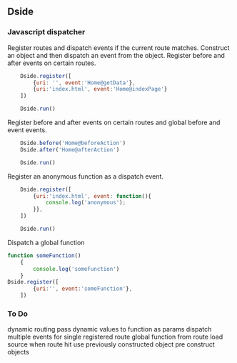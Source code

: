 ## Dside
### Javascript dispatcher

Register routes and dispatch events if the current route matches.
Construct an object and then dispatch an event from the object.
Register before and after events on certain routes.
```javascript
	Dside.register([
		{uri: '', event:'Home@getData'},
		{uri:'index.html', event:'Home@indexPage'}
	])

	Dside.run()
```

Register before and after events on certain routes and global before and event events.
```javascript
	Dside.before('Home@beforeAction')
	Dside.after('Home@afterAction')

	Dside.run()
```

Register an anonymous function as a dispatch event.
```javascript
	Dside.register([
		{uri:'index.html', event: function(){
			console.log('anonymous');
		}},
	])

	Dside.run()
```

Dispatch a global function
```javascript
function someFunction()
	{
		console.log('someFunction')
	}
Dside.register([
		{uri:'', event:'someFunction'},
	])
```

### To Do
dynamic routing
pass dynamic values to function as params
dispatch multiple events for single registered route
global function from route
load source when route hit
use previously constructed object
pre construct objects